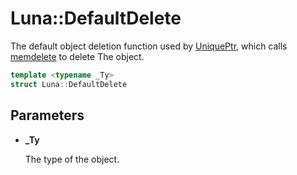 # Luna::DefaultDelete
The default object deletion function used by [UniquePtr](class_luna_1_1_unique_ptr.md), which calls [memdelete](group___runtime_memory_1gaf95818ee40a0536baee3f539b019df5d.md) to delete The object. 

```c++
template <typename _Ty>
struct Luna::DefaultDelete
```



## Parameters
* **_Ty**

    The type of the object. 

